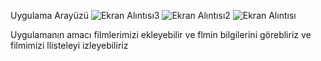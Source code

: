 Uygulama Arayüzü
![Ekran Alıntısı3](https://github.com/safakdmrrr/Proje-16-Film-ve-Dizi--zleme-Servisi/assets/117117055/bb98e94e-c5e0-4e67-9af9-c1745882113e)
![Ekran Alıntısı2](https://github.com/safakdmrrr/Proje-16-Film-ve-Dizi--zleme-Servisi/assets/117117055/8f02307c-d64b-42a3-99d8-c0c5f8c3e48f)
![Ekran Alıntısı](https://github.com/safakdmrrr/Proje-16-Film-ve-Dizi--zleme-Servisi/assets/117117055/c861e81d-1457-46c1-9204-e3f23925177d)

Uygulamanın amacı filmlerimizi ekleyebilir ve flmin bilgilerini görebliriz ve filmimizi llisteleyi izleyebiliriz
